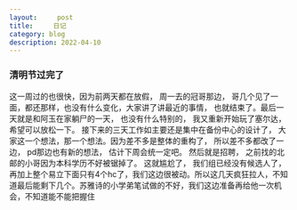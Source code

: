 ```yaml
---
layout:     post
title:     日记
category: blog
description: 2022-04-10
---
```


### 清明节过完了

  这一周过的也很快，因为前两天都在放假， 周一去的冠哥那边， 哥几个见了一面，都还那样，也没有什么变化，大家讲了讲最近的事情， 也就结束了。最后一天就是和阿玉在家躺尸的一天， 也没有什么特别的， 我又重新开始玩了塞尔达， 希望可以放松一下。 接下来的三天工作如主要还是集中在备份中心的设计了， 大家这一个想法，那一个想法。因为差不多是整体的重构了， 所以差不多都改了一边， pd那边也有新的想法， 估计下周会统一定吧。
然后就是招聘， 之前找的北邮的小哥因为本科学历不好被锯掉了。 这就尴尬了， 我们组已经没有候选人了， 再加上整个易立下面只有4个hc了，我们这边很被动。所以这几天疯狂拉人，不知道最后能剩下几个。苏雅诗的小学弟笔试做的不好，我们这边准备再给他一次机会，不知道能不能把握住 

